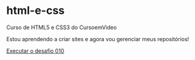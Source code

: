 # html-e-css
 Curso de HTML5 e CSS3 do CursoemVideo

Estou aprendendo a criar sites e agora vou gerenciar meus repositórios!

<a href="https://cardosorafael23.github.io/html-e-css/desafios/d010/android.html">Executar o desafio 010</a>